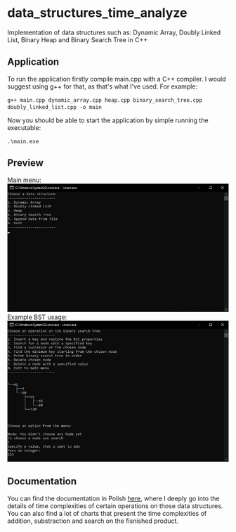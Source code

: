 # data_structures_time_analyze 

Implementation of data structures such as: Dynamic Array, Doubly Linked List, Binary Heap and Binary Search Tree in C++

## Application

To run the application firstly compile main.cpp with a C++ compiler. I would suggest using g++ for that, as that's what I've used. For example:

    g++ main.cpp dynamic_array.cpp heap.cpp binary_search_tree.cpp doubly_linked_list.cpp -o main
    
Now you should be able to start the application by simple running the executable:

    .\main.exe
    
## Preview

Main menu:
<br>
![main](./git_images/menu.png)
<br>
Example BST usage:
<br>
![bst](./git_images/bst_preview.png)
<br>
## Documentation
You can find the documentation in Polish [here](./Documentation.pdf), where I deeply go into the details of time complexities of certain operations on those data structures.<br>You can also find a lot of charts that present the time complexities of addition, substraction and search on the fisnished product.
